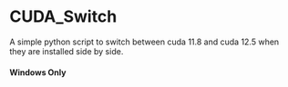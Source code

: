 # CUDA_Switch
A simple python script to switch between cuda 11.8 and cuda 12.5 when they are installed side by side. 

#### Windows Only